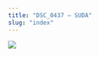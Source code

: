 ```yaml
---
title: "DSC_0437 – SUDA"
slug: "index"
---
```


[![](/wp-content/2015/05/DSC_0437-300x201.jpg)](/wp-content/2015/05/DSC_0437.jpg)